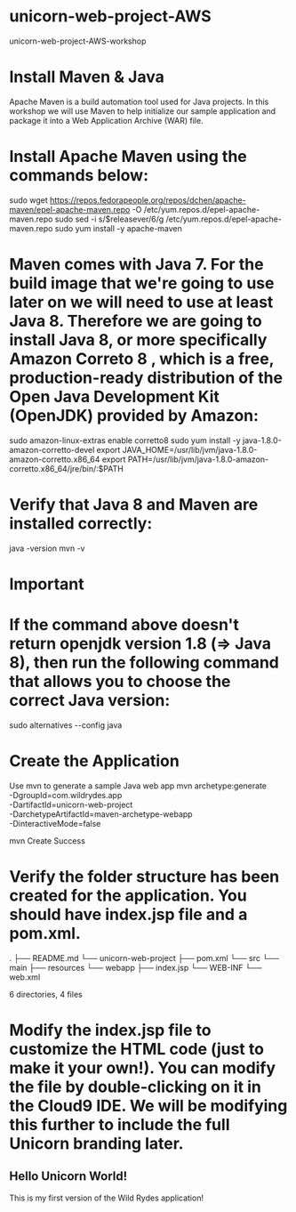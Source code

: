 # unicorn-web-project-AWS
unicorn-web-project-AWS-workshop

# Install Maven & Java
Apache Maven  is a build automation tool used for Java projects. In this workshop we will use Maven to help initialize our sample application and package it into a Web Application Archive (WAR) file.

# Install Apache Maven using the commands below:

sudo wget https://repos.fedorapeople.org/repos/dchen/apache-maven/epel-apache-maven.repo -O /etc/yum.repos.d/epel-apache-maven.repo
sudo sed -i s/\$releasever/6/g /etc/yum.repos.d/epel-apache-maven.repo
sudo yum install -y apache-maven

# Maven comes with Java 7. For the build image that we're going to use later on we will need to use at least Java 8. Therefore we are going to install Java 8, or more specifically Amazon Correto 8 , which is a free, production-ready distribution of the Open Java Development Kit (OpenJDK) provided by Amazon:

sudo amazon-linux-extras enable corretto8
sudo yum install -y java-1.8.0-amazon-corretto-devel
export JAVA_HOME=/usr/lib/jvm/java-1.8.0-amazon-corretto.x86_64
export PATH=/usr/lib/jvm/java-1.8.0-amazon-corretto.x86_64/jre/bin/:$PATH

# Verify that Java 8 and Maven are installed correctly:

java -version
mvn -v

# Important
# If the command above doesn't return openjdk version 1.8 (=> Java 8), then run the following command that allows you to choose the correct Java version:

sudo alternatives --config java

# Create the Application
Use mvn to generate a sample Java web app
mvn archetype:generate \
    -DgroupId=com.wildrydes.app \
    -DartifactId=unicorn-web-project \
    -DarchetypeArtifactId=maven-archetype-webapp \
    -DinteractiveMode=false

mvn Create Success

# Verify the folder structure has been created for the application. You should have index.jsp file and a pom.xml.

.
├── README.md
└── unicorn-web-project
    ├── pom.xml
    └── src
        └── main
            ├── resources
            └── webapp
                ├── index.jsp
                └── WEB-INF
                    └── web.xml

6 directories, 4 files

# Modify the index.jsp file to customize the HTML code (just to make it your own!). You can modify the file by double-clicking on it in the Cloud9 IDE. We will be modifying this further to include the full Unicorn branding later.

<html>
<body>
<h2>Hello Unicorn World!</h2>
<p>This is my first version of the Wild Rydes application!</p>
</body>
</html>

